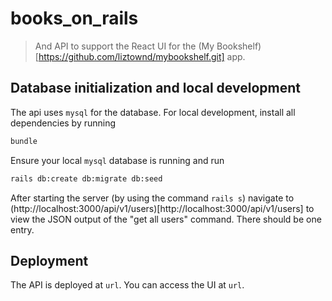 # books_on_rails

> And API to support the React UI for the (My Bookshelf)[https://github.com/liztownd/mybookshelf.git] app.

## Database initialization and local development

The api uses `mysql` for the database. For local development, install all dependencies by running

```bash
bundle
```

Ensure your local  `mysql` database is running and run

```bash
rails db:create db:migrate db:seed
```

After starting the server (by using the command `rails s`) navigate to (http://localhost:3000/api/v1/users)[http://localhost:3000/api/v1/users] to view the JSON output of the "get all users" command. There should be one entry.

## Deployment

The API is deployed at `url`. You can access the UI at `url`.
